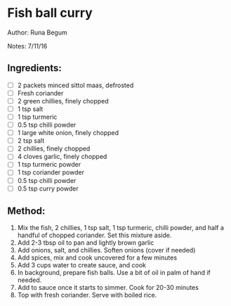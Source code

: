 # Fish ball curry

Author: Runa Begum

Notes: 7/11/16

## Ingredients:
- [ ] 2 packets minced sittol maas, defrosted
- [ ] Fresh coriander
- [ ] 2 green chillies, finely chopped
- [ ] 1 tsp salt
- [ ] 1 tsp turmeric
- [ ] 0.5 tsp chilli powder
- [ ] 1 large white onion, finely chopped
- [ ] 2 tsp salt
- [ ] 2 chillies, finely chopped
- [ ] 4 cloves garlic, finely chopped
- [ ] 1 tsp turmeric powder
- [ ] 1 tsp coriander powder
- [ ] 0.5 tsp chilli powder
- [ ] 0.5 tsp curry powder

## Method:
1. Mix the fish, 2 chillies, 1 tsp salt, 1 tsp turmeric, chilli powder, and half a handful of chopped coriander. Set this mixture aside.
2. Add 2-3 tbsp oil to pan and lightly brown garlic
3. Add onions, salt, and chillies. Soften onions (cover if needed)
4. Add spices, mix and cook uncovered for a few minutes
5. Add 3 cups water to create sauce, and cook
6. In background, prepare fish balls. Use a bit of oil in palm of hand if needed.
7. Add to sauce once it starts to simmer. Cook for 20-30 minutes
8. Top with fresh coriander. Serve with boiled rice.